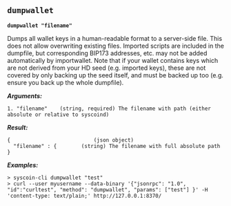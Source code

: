 ## **`dumpwallet`**

**`dumpwallet "filename"`**

Dumps all wallet keys in a human-readable format to a server-side file. This does not allow overwriting existing files.
Imported scripts are included in the dumpfile, but corresponding BIP173 addresses, etc. may not be added automatically by importwallet.
Note that if your wallet contains keys which are not derived from your HD seed (e.g. imported keys), these are not covered by
only backing up the seed itself, and must be backed up too (e.g. ensure you back up the whole dumpfile).

***Arguments:***

```
1. "filename"    (string, required) The filename with path (either absolute or relative to syscoind)

```



***Result:***

```
{                           (json object)
  "filename" : {        (string) The filename with full absolute path
}

```



***Examples:***

```
> syscoin-cli dumpwallet "test"
> curl --user myusername --data-binary '{"jsonrpc": "1.0", "id":"curltest", "method": "dumpwallet", "params": ["test"] }' -H 'content-type: text/plain;' http://127.0.0.1:8370/
```
